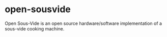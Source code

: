 # open-sousvide
Open Sous-Vide is an open source hardware/software implementation of a sous-vide cooking machine.
